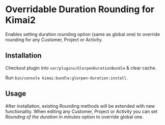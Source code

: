 # Overridable Duration Rounding for Kimai2

Enables setting duration rounding option (same as global one) to override rounding for any Customer, Project or Activity.

## Installation

Checkout plugin into `var/plugins/GlorpenDurationBundle` & clear cache.

Run `bin/console kimai:bundle:glorpen-duration:install`.

## Usage

After installation, existing Rounding methods will be extended with new functionality.
When editing any Customer, Project or Activity you can set *Rounding of the duration in minutes* option to override global one.
